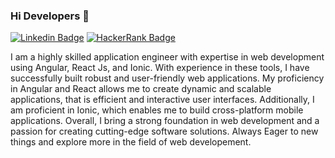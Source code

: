 ### Hi Developers 👋
[![Linkedin Badge](https://img.shields.io/badge/-AdarshShukla-blue?style=flat-square&logo=Linkedin&logoColor=white&link=https://www.linkedin.com/in/adarsh-shukla-6537a31b4/)](https://www.linkedin.com/in/adarsh-shukla-6537a31b4/)
[![HackerRank Badge](https://img.shields.io/badge/-AdarshShukla-green?style=flat-square&logo=HackerRank&logoColor=white&link=https://www.hackerrank.com/AdarshShukla)](https://www.hackerrank.com/AdarshShukla)

I am a highly skilled application engineer with expertise in web development using Angular, React Js, and Ionic. With experience in these tools, I have successfully built robust and user-friendly web applications. My proficiency in Angular and React allows me to create dynamic and scalable applications, that is efficient and interactive user interfaces. Additionally, I am proficient in Ionic, which enables me to build cross-platform mobile applications. Overall, I bring a strong foundation in web development and a passion for creating cutting-edge software solutions. Always Eager to new things and explore more in the field of web developement.
